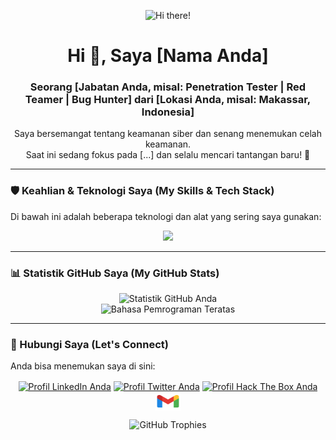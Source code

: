 <p align="center">
  <img src="[LINK_KE_GIF_ATAU_GAMBAR_HEADER_ANDA]" alt="Hi there!" width="600"/>
</p>

<div id="user-content-toc" align="center">
  <h1 align="center">Hi 👋, Saya [Nama Anda]</h1>
  <h3 align="center">Seorang [Jabatan Anda, misal: Penetration Tester | Red Teamer | Bug Hunter] dari [Lokasi Anda, misal: Makassar, Indonesia]</h3>
  <p align="center">
    Saya bersemangat tentang keamanan siber dan senang menemukan celah keamanan.<br/>
    Saat ini sedang fokus pada [...] dan selalu mencari tantangan baru! 🚀
  </p>
</div>

---

### 🛡️ Keahlian & Teknologi Saya (My Skills & Tech Stack)

Di bawah ini adalah beberapa teknologi dan alat yang sering saya gunakan:

<p align="center">
  <a href="https://skillicons.dev">
    <img src="https://skillicons.dev/icons?i=kali,python,bash,burpsuite,metasploit,wireshark,docker,git,linux,postman" />
  </a>
</p>

---

### 📊 Statistik GitHub Saya (My GitHub Stats)

<p align="center">
  <img src="https://github-readme-stats.vercel.app/api?username=[NAMA_PENGGUNA_GITHUB_ANDA]&show_icons=true&theme=dracula&include_all_commits=true&count_private=true" alt="Statistik GitHub Anda"/>
  <br/>
  <img src="https://github-readme-stats.vercel.app/api/top-langs/?username=[NAMA_PENGGUNA_GITHUB_ANDA]&layout=compact&langs_count=8&theme=dracula" alt="Bahasa Pemrograman Teratas"/>
</p>

---

### 🔗 Hubungi Saya (Let's Connect)

Anda bisa menemukan saya di sini:

<p align="center">
  <a href="[LINK_PROFIL_LINKEDIN_ANDA]" target="blank"><img align="center" src="https://raw.githubusercontent.com/rahuldkjain/github-profile-readme-generator/master/src/images/icons/Social/linked-in-alt.svg" alt="Profil LinkedIn Anda" height="30" width="40" /></a>
  <a href="[LINK_PROFIL_TWITTER_ANDA]" target="blank"><img align="center" src="https://raw.githubusercontent.com/rahuldkjain/github-profile-readme-generator/master/src/images/icons/Social/twitter.svg" alt="Profil Twitter Anda" height="30" width="40" /></a>
  <a href="[LINK_PROFIL_HACKTHEBOX_ATAU_PLATFORM_LAIN]" target="blank"><img align="center" src="https://www.hackthebox.com/storage/press/logos/htbelogo.svg" alt="Profil Hack The Box Anda" height="30" width="40" /></a>
  <a href="mailto:[ALAMAT_EMAIL_ANDA]" target="blank"><img align="center" src="https://raw.githubusercontent.com/rahuldkjain/github-profile-readme-generator/master/src/images/icons/Social/gmail.svg" alt="Email Anda" height="30" width="40" /></a>
</p>

<p align="center">
  <img src="https://github-profile-trophy.vercel.app/?username=[NAMA_PENGGUNA_GITHUB_ANDA]&theme=dracula&row=1&column=7" alt="GitHub Trophies"/>
</p>